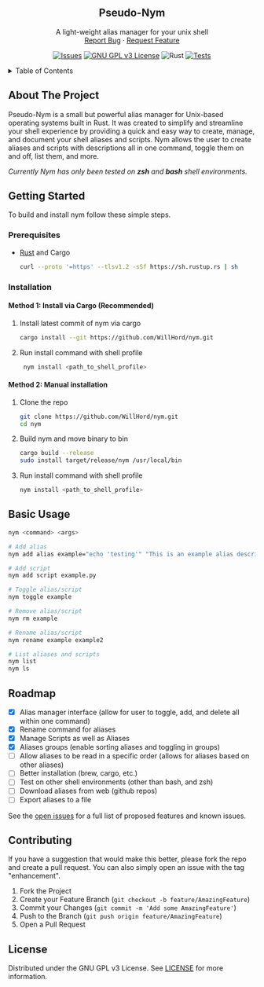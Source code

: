 <!-- PROJECT LOGO -->
<div align="center">
  <!-- TODO: Add an image here -->
  <!-- <a href="https://github.com/WillHord/nym"> -->
  <!--   <img src="images/logo.png" alt="Logo" width="80" height="80"> -->
  <!-- </a> -->

<h2 align="center">Pseudo-Nym</h2>

  <p align="center">
    A light-weight alias manager for your unix shell
    <br />
    <a href="https://github.com/WillHord/nym/issues/new?labels=bug&template=bug-report---.md">Report Bug</a>
    ·
    <a href="https://github.com/WillHord/nym/issues/new?labels=enhancement&template=feature-request---.md">Request Feature</a>
  </p>

[![Issues][issues-shield]][issues-url]
[![GNU GPL v3 License][license-shield]][license-url]
![Rust](https://img.shields.io/badge/rust-%23000000.svg?style=for-the-badge&logo=rust&logoColor=white)
[![Tests](https://github.com/WillHord/nym/actions/workflows/rust.yml/badge.svg)](https://github.com/WillHord/nym/actions/workflows/rust.yml)

</div>

<!-- TABLE OF CONTENTS -->
<details>
  <summary>Table of Contents</summary>
  <ol>
    <li>
      <a href="#about-the-project">About The Project</a>
    </li>
    <li>
      <a href="#getting-started">Getting Started</a>
      <ul>
        <li><a href="#prerequisites">Prerequisites</a></li>
        <li><a href="#installation">Installation</a></li>
      </ul>
    </li>
    <li><a href="#usage">Usage</a></li>
    <li><a href="#roadmap">Roadmap</a></li>
    <li><a href="#contributing">Contributing</a></li>
    <li><a href="#license">License</a></li>
    <!-- <li><a href="#contact">Contact</a></li> -->
    <!-- <li><a href="#acknowledgments">Acknowledgments</a></li> -->
  </ol>
</details>

<!-- ABOUT THE PROJECT -->

## About The Project

Pseudo-Nym is a small but powerful alias manager for Unix-based operating systems built in Rust. It was created to simplify and streamline your shell experience by providing a quick and easy way to create, manage, and document your shell aliases and scripts. Nym allows the user to create aliases and scripts with descriptions all in one command, toggle them on and off, list them, and more.

_Currently Nym has only been tested on **zsh** and **bash** shell environments._

<!-- GETTING STARTED -->

## Getting Started

To build and install nym follow these simple steps.

### Prerequisites

- [Rust](https://www.rust-lang.org/tools/install) and Cargo

  ```bash
  curl --proto '=https' --tlsv1.2 -sSf https://sh.rustup.rs | sh
  ```

### Installation

#### Method 1: Install via Cargo (Recommended)

1. Install latest commit of nym via cargo
   ```bash
   cargo install --git https://github.com/WillHord/nym.git
   ```

1. Run install command with shell profile
   ```bash
    nym install <path_to_shell_profile>
   ```


#### Method 2: Manual installation

1. Clone the repo

   ```bash
   git clone https://github.com/WillHord/nym.git
   cd nym
   ```

2. Build nym and move binary to bin

   ```bash
   cargo build --release
   sudo install target/release/nym /usr/local/bin
   ```

3. Run install command with shell profile

   ```bash
   nym install <path_to_shell_profile>
   ```

<!-- USAGE EXAMPLES -->

## Basic Usage

```bash
nym <command> <args>

# Add alias
nym add alias example="echo 'testing'" "This is an example alias description"

# Add script
nym add script example.py

# Toggle alias/script
nym toggle example

# Remove alias/script
nym rm example

# Rename alias/script
nym rename example example2

# List aliases and scripts
nym list
nym ls
```
<!-- ROADMAP -->

## Roadmap

- [x] Alias manager interface (allow for user to toggle, add, and delete all within one command)
- [x] Rename command for aliases
- [x] Manage Scripts as well as Aliases
- [x] Aliases groups (enable sorting aliases and toggling in groups)
- [ ] Allow aliases to be read in a specific order (allows for aliases based on other aliases)
- [ ] Better installation (brew, cargo, etc.)
- [ ] Test on other shell environments (other than bash, and zsh)
- [ ] Download aliases from web (github repos)
- [ ] Export aliases to a file

See the [open issues](https://github.com/WillHord/nym/issues) for a full list of proposed features and known issues.

<!-- CONTRIBUTING -->

## Contributing

If you have a suggestion that would make this better, please fork the repo and create a pull request. You can also simply open an issue with the tag "enhancement".

1. Fork the Project
2. Create your Feature Branch (`git checkout -b feature/AmazingFeature`)
3. Commit your Changes (`git commit -m 'Add some AmazingFeature'`)
4. Push to the Branch (`git push origin feature/AmazingFeature`)
5. Open a Pull Request

<!-- LICENSE -->

## License

Distributed under the GNU GPL v3 License. See [LICENSE](https://github.com/WillHord/nym/blob/main/LICENSE) for more information.

<!-- MARKDOWN LINKS & IMAGES -->
<!-- https://www.markdownguide.org/basic-syntax/#reference-style-links -->

[issues-shield]: https://img.shields.io/github/issues/WillHord/nym.svg?style=for-the-badge
[issues-url]: https://github.com/WillHord/nym/issues
[license-shield]: https://img.shields.io/github/license/github_username/repo_name.svg?style=for-the-badge
[license-url]: https://github.com/github_username/repo_name/blob/master/LICENSE.txt
